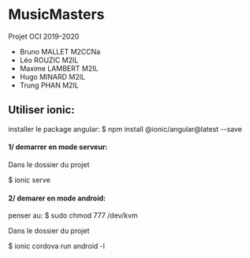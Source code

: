 # MusicMasters

Projet OCI 2019-2020

- Bruno MALLET  M2CCNa
- Léo ROUZIC    M2IL   
- Maxime LAMBERT    M2IL
- Hugo MINARD   M2IL
- Trung PHAN    M2IL


## Utiliser ionic:
installer le package angular:
$ npm install @ionic/angular@latest --save

#### 1/ demarrer en mode serveur:
Dans le dossier du projet

$ ionic serve

#### 2/ demarer en mode android:
penser au: $ sudo chmod 777 /dev/kvm

Dans le dossier du projet

$ ionic cordova run android -l



